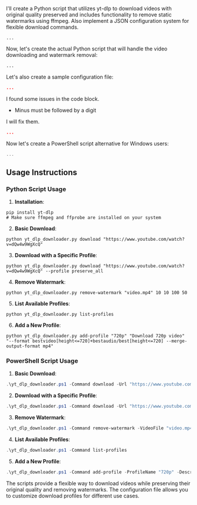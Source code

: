 I'll create a Python script that utilizes yt-dlp to download videos with original quality preserved and includes functionality to remove static watermarks using ffmpeg. Also implement a JSON configuration system for flexible download commands.

```typescriptreact project="yt_dlp_downloader"
...
```

Now, let's create the actual Python script that will handle the video downloading and watermark removal:

```python project="YT-DLP Downloader" file="yt_dlp_downloader.py"
...
```

Let's also create a sample configuration file:

```json project="YT-DLP Downloader" file="config.json"
...
```

I found some issues in the code block.

- Minus must be followed by a digit


I will fix them.

```json project="YT-DLP Downloader" file="config.json"
...
```

Now let's create a PowerShell script alternative for Windows users:

```powershell project="YT-DLP Downloader" file="yt_dlp_downloader.ps1"
...
```

## Usage Instructions

### Python Script Usage

1. **Installation**:

```shellscript
pip install yt-dlp
# Make sure ffmpeg and ffprobe are installed on your system
```


2. **Basic Download**:

```shellscript
python yt_dlp_downloader.py download "https://www.youtube.com/watch?v=dQw4w9WgXcQ"
```


3. **Download with a Specific Profile**:

```shellscript
python yt_dlp_downloader.py download "https://www.youtube.com/watch?v=dQw4w9WgXcQ" --profile preserve_all
```


4. **Remove Watermark**:

```shellscript
python yt_dlp_downloader.py remove-watermark "video.mp4" 10 10 100 50
```


5. **List Available Profiles**:

```shellscript
python yt_dlp_downloader.py list-profiles
```


6. **Add a New Profile**:

```shellscript
python yt_dlp_downloader.py add-profile "720p" "Download 720p video" "--format bestvideo[height<=720]+bestaudio/best[height<=720] --merge-output-format mp4"
```




### PowerShell Script Usage

1. **Basic Download**:

```powershell
.\yt_dlp_downloader.ps1 -Command download -Url "https://www.youtube.com/watch?v=dQw4w9WgXcQ"
```


2. **Download with a Specific Profile**:

```powershell
.\yt_dlp_downloader.ps1 -Command download -Url "https://www.youtube.com/watch?v=dQw4w9WgXcQ" -Profile "preserve_all"
```


3. **Remove Watermark**:

```powershell
.\yt_dlp_downloader.ps1 -Command remove-watermark -VideoFile "video.mp4" -X 10 -Y 10 -Width 100 -Height 50
```


4. **List Available Profiles**:

```powershell
.\yt_dlp_downloader.ps1 -Command list-profiles
```


5. **Add a New Profile**:

```powershell
.\yt_dlp_downloader.ps1 -Command add-profile -ProfileName "720p" -Description "Download 720p video" -CommandOptions "--format bestvideo[height<=720]+bestaudio/best[height<=720] --merge-output-format mp4"
```




The scripts provide a flexible way to download videos while preserving their original quality and removing watermarks. The configuration file allows you to customize download profiles for different use cases.